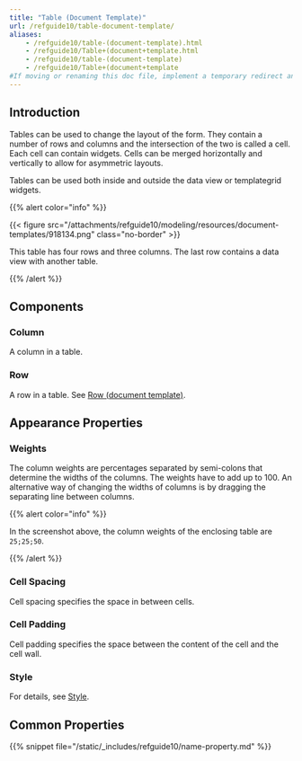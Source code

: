 ```yaml
---
title: "Table (Document Template)"
url: /refguide10/table-document-template/
aliases:
    - /refguide10/table-(document-template).html
    - /refguide10/Table+(document+template.html
    - /refguide10/table-(document-template)
    - /refguide10/Table+(document+template
#If moving or renaming this doc file, implement a temporary redirect and let the respective team know they should update the URL in the product. See Mapping to Products for more details.
---
```


## Introduction

Tables can be used to change the layout of the form. They contain a number of rows and columns and the intersection of the two is called a cell. Each cell can contain widgets. Cells can be merged horizontally and vertically to allow for asymmetric layouts.

Tables can be used both inside and outside the data view or templategrid widgets.

{{% alert color="info" %}}

{{< figure src="/attachments/refguide10/modeling/resources/document-templates/918134.png" class="no-border" >}}

This table has four rows and three columns. The last row contains a data view with another table.

{{% /alert %}}

## Components

### Column

A column in a table.

### Row

A row in a table. See [Row (document template)](/refguide10/row-document-template/).

## Appearance Properties

### Weights

The column weights are percentages separated by semi-colons that determine the widths of the columns. The weights have to add up to 100\. An alternative way of changing the widths of columns is by dragging the separating line between columns.

{{% alert color="info" %}}

In the screenshot above, the column weights of the enclosing table are `25;25;50`.

{{% /alert %}}

### Cell Spacing

Cell spacing specifies the space in between cells.

### Cell Padding

Cell padding specifies the space between the content of the cell and the cell wall.

### Style

For details, see [Style](/refguide10/style/).

## Common Properties

{{% snippet file="/static/_includes/refguide10/name-property.md" %}}
